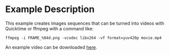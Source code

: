 # Example Description

This example creates images sequences that can be turned into videos with Quicktime or ffmpeg with a command like:

```
ffmpeg -i FRAME_%04d.png -vcodec libx264 -vf format=yuv420p movie.mp4
```

An example video can be downloaded [here](http://christopherbaker.net/dropbox/hands.mp4).
